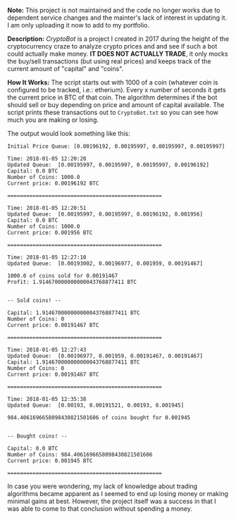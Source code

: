 **Note:** This project is not maintained and the code no longer works due to dependent service changes and the mainter's lack of interest in updating it. I am only uploading it now to add to my portfolio.

**Description:** _CryptoBot_ is a project I created in 2017 during the height of the cryptocurrency craze to analyze crypto prices and and see if such a bot could actually make money. **IT DOES NOT ACTUALLY TRADE**, it only mocks the buy/sell transactions (but using real prices) and keeps track of the current amount of "capital" and "coins".

**How It Works:** The script starts out with 1000 of a coin (whatever coin is configured to be tracked, i.e.: etherium). Every x  number of seconds it gets the current price in BTC of that coin. The algorithm determines if the bot should sell or buy depending on price and amount of capital available. The script prints these transactions out to `CryptoBot.txt` so you can see how much you are making or losing.

The output would look something like this:
```
Initial Price Queue: [0.00196192, 0.00195997, 0.00195997, 0.00195997] 

Time: 2018-01-05 12:20:20
Updated Queue:  [0.00195997, 0.00195997, 0.00195997, 0.00196192]
Capital: 0.0 BTC
Number of Coins: 1000.0
Current price: 0.00196192 BTC

=================================================

Time: 2018-01-05 12:20:51
Updated Queue:  [0.00195997, 0.00195997, 0.00196192, 0.001956]
Capital: 0.0 BTC
Number of Coins: 1000.0
Current price: 0.001956 BTC

=================================================

Time: 2018-01-05 12:27:10
Updated Queue:  [0.00193002, 0.00196977, 0.001959, 0.00191467]

1000.0 of coins sold for 0.00191467
Profit: 1.914670000000000043768877411 BTC


-- Sold coins! --

Capital: 1.914670000000000043768877411 BTC
Number of Coins: 0
Current price: 0.00191467 BTC

=================================================

Time: 2018-01-05 12:27:43
Updated Queue:  [0.00196977, 0.001959, 0.00191467, 0.00191467]
Capital: 1.914670000000000043768877411 BTC
Number of Coins: 0
Current price: 0.00191467 BTC

=================================================

Time: 2018-01-05 12:35:38
Updated Queue:  [0.00193, 0.00191521, 0.00193, 0.001945]

984.4061696658098430821501606 of coins bought for 0.001945


-- Bought coins! --

Capital: 0.0 BTC
Number of Coins: 984.4061696658098430821501606
Current price: 0.001945 BTC

=================================================
```

In case you were wondering, my lack of knowledge about trading algorithms became apparent as I seemed to end up losing money or making minimal gains at best. However, the project itself was a success in that I was able to come to that conclusion without spending a money.
